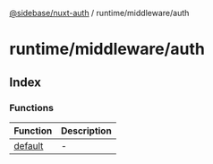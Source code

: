 [@sidebase/nuxt-auth](../../../index.md) / runtime/middleware/auth

# runtime/middleware/auth

## Index

### Functions

| Function | Description |
| ------ | ------ |
| [default](functions/default.md) | - |
